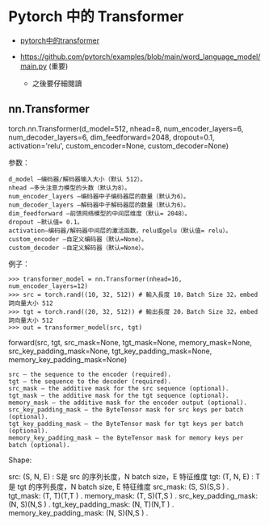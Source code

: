 # Pytorch 中的 Transformer

* [pytorch中的transformer](https://zhuanlan.zhihu.com/p/107586681)

* https://github.com/pytorch/examples/blob/main/word_language_model/main.py (重要)
    * 之後要仔細閱讀

## nn.Transformer

torch.nn.Transformer(d_model=512, nhead=8, num_encoder_layers=6, 
num_decoder_layers=6, dim_feedforward=2048, dropout=0.1, 
activation='relu', custom_encoder=None, custom_decoder=None)

参数：

```
d_model –编码器/解码器输入大小（默认 512）。
nhead –多头注意力模型的头数（默认为8）。
num_encoder_layers –编码器中子编码器层的数量（默认为6）。
num_decoder_layers –解码器中子解码器层的数量（默认为6）。
dim_feedforward –前馈网络模型的中间层维度（默认= 2048）。
dropout –默认值= 0.1。
activation–编码器/解码器中间层的激活函数，relu或gelu（默认值= relu）。
custom_encoder –自定义编码器（默认=None）。
custom_decoder –自定义解码器（默认=None）。
```

例子：

```
>>> transformer_model = nn.Transformer(nhead=16, num_encoder_layers=12)
>>> src = torch.rand((10, 32, 512)) # 輸入長度 10，Batch Size 32，embed 詞向量大小 512
>>> tgt = torch.rand((20, 32, 512)) # 輸出長度 20，Batch Size 32，embed 詞向量大小 512
>>> out = transformer_model(src, tgt)
```



forward(src, tgt, src_mask=None, tgt_mask=None, memory_mask=None, 
src_key_padding_mask=None, tgt_key_padding_mask=None, memory_key_padding_mask=None)

```
src – the sequence to the encoder (required).
tgt – the sequence to the decoder (required).
src_mask – the additive mask for the src sequence (optional).
tgt_mask – the additive mask for the tgt sequence (optional).
memory_mask – the additive mask for the encoder output (optional).
src_key_padding_mask – the ByteTensor mask for src keys per batch (optional).
tgt_key_padding_mask – the ByteTensor mask for tgt keys per batch (optional).
memory_key_padding_mask – the ByteTensor mask for memory keys per batch (optional).
```


Shape:

src: (S, N, E) : S是 src 的序列长度，N batch size，E 特征维度
tgt: (T, N, E) : T是 tgt 的序列長度，N batch size, E 特征维度
src_mask: (S, S)(S,S ) .
tgt_mask: (T, T)(T,T ) .
memory_mask: (T, S)(T,S ) .
src_key_padding_mask: (N, S)(N,S ) .
tgt_key_padding_mask: (N, T)(N,T ) .
memory_key_padding_mask: (N, S)(N,S ) .
